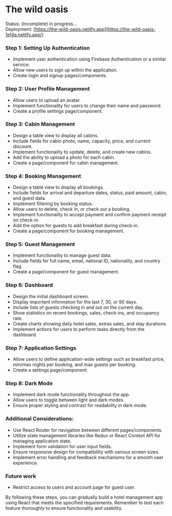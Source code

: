 # The wild oasis

Status: (incomplete) in progress...  
Deployment: [https://the-wild-oasis.netlify.app](https://the-wild-oasis-1ef4a.netlify.app/)  

### Step 1: Setting Up Authentication
- Implement user authentication using Firebase Authentication or a similar service.
- Allow new users to sign up within the application.
- Create login and signup pages/components.

### Step 2: User Profile Management
- Allow users to upload an avatar.
- Implement functionality for users to change their name and password.
- Create a profile settings page/component.

### Step 3: Cabin Management
- Design a table view to display all cabins.
- Include fields for cabin photo, name, capacity, price, and current discount.
- Implement functionality to update, delete, and create new cabins.
- Add the ability to upload a photo for each cabin.
- Create a page/component for cabin management.

### Step 4: Booking Management
- Design a table view to display all bookings.
- Include fields for arrival and departure dates, status, paid amount, cabin, and guest data.
- Implement filtering by booking status.
- Allow users to delete, check in, or check out a booking.
- Implement functionality to accept payment and confirm payment receipt on check-in.
- Add the option for guests to add breakfast during check-in.
- Create a page/component for booking management.

### Step 5: Guest Management
- Implement functionality to manage guest data.
- Include fields for full name, email, national ID, nationality, and country flag.
- Create a page/component for guest management.

### Step 6: Dashboard
- Design the initial dashboard screen.
- Display important information for the last 7, 30, or 90 days.
- Include lists of guests checking in and out on the current day.
- Show statistics on recent bookings, sales, check-ins, and occupancy rate.
- Create charts showing daily hotel sales, extras sales, and stay durations.
- Implement actions for users to perform tasks directly from the dashboard.

### Step 7: Application Settings
- Allow users to define application-wide settings such as breakfast price, min/max nights per booking, and max guests per booking.
- Create a settings page/component.

### Step 8: Dark Mode
- Implement dark mode functionality throughout the app.
- Allow users to toggle between light and dark modes.
- Ensure proper styling and contrast for readability in dark mode.

### Additional Considerations:
- Use React Router for navigation between different pages/components.
- Utilize state management libraries like Redux or React Context API for managing application state.
- Implement form validation for user input fields.
- Ensure responsive design for compatibility with various screen sizes.
- Implement error handling and feedback mechanisms for a smooth user experience.

### Future work
- Restrict access to users and account page for guest user.

By following these steps, you can gradually build a hotel management app using React that meets the specified requirements. Remember to test each feature thoroughly to ensure functionality and usability.